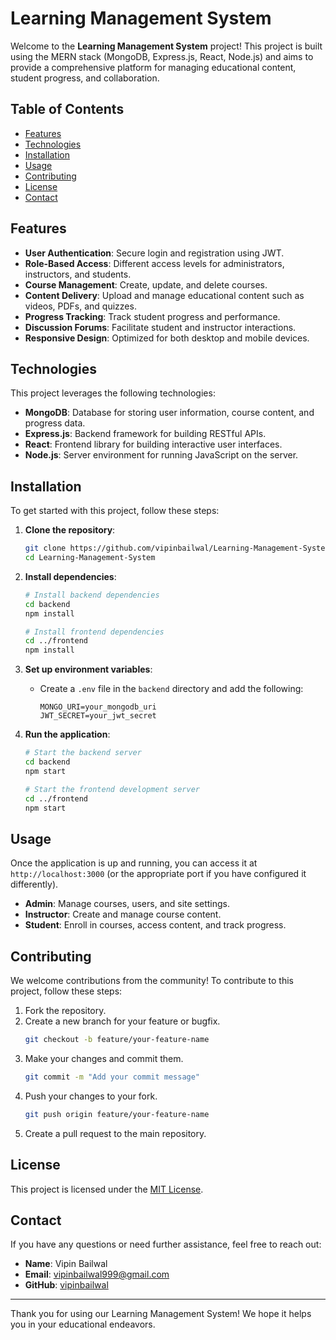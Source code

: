 # Learning Management System

Welcome to the **Learning Management System** project! This project is built using the MERN stack (MongoDB, Express.js, React, Node.js) and aims to provide a comprehensive platform for managing educational content, student progress, and collaboration.

## Table of Contents

- [Features](#features)
- [Technologies](#technologies)
- [Installation](#installation)
- [Usage](#usage)
- [Contributing](#contributing)
- [License](#license)
- [Contact](#contact)

## Features

- **User Authentication**: Secure login and registration using JWT.
- **Role-Based Access**: Different access levels for administrators, instructors, and students.
- **Course Management**: Create, update, and delete courses.
- **Content Delivery**: Upload and manage educational content such as videos, PDFs, and quizzes.
- **Progress Tracking**: Track student progress and performance.
- **Discussion Forums**: Facilitate student and instructor interactions.
- **Responsive Design**: Optimized for both desktop and mobile devices.

## Technologies

This project leverages the following technologies:

- **MongoDB**: Database for storing user information, course content, and progress data.
- **Express.js**: Backend framework for building RESTful APIs.
- **React**: Frontend library for building interactive user interfaces.
- **Node.js**: Server environment for running JavaScript on the server.

## Installation

To get started with this project, follow these steps:

1. **Clone the repository**:
    ```bash
    git clone https://github.com/vipinbailwal/Learning-Management-System.git
    cd Learning-Management-System
    ```

2. **Install dependencies**:
    ```bash
    # Install backend dependencies
    cd backend
    npm install

    # Install frontend dependencies
    cd ../frontend
    npm install
    ```

3. **Set up environment variables**:
    - Create a `.env` file in the `backend` directory and add the following:
      ```env
      MONGO_URI=your_mongodb_uri
      JWT_SECRET=your_jwt_secret
      ```

4. **Run the application**:
    ```bash
    # Start the backend server
    cd backend
    npm start

    # Start the frontend development server
    cd ../frontend
    npm start
    ```

## Usage

Once the application is up and running, you can access it at `http://localhost:3000` (or the appropriate port if you have configured it differently).

- **Admin**: Manage courses, users, and site settings.
- **Instructor**: Create and manage course content.
- **Student**: Enroll in courses, access content, and track progress.

## Contributing

We welcome contributions from the community! To contribute to this project, follow these steps:

1. Fork the repository.
2. Create a new branch for your feature or bugfix.
    ```bash
    git checkout -b feature/your-feature-name
    ```
3. Make your changes and commit them.
    ```bash
    git commit -m "Add your commit message"
    ```
4. Push your changes to your fork.
    ```bash
    git push origin feature/your-feature-name
    ```
5. Create a pull request to the main repository.

## License

This project is licensed under the [MIT License](LICENSE).

## Contact

If you have any questions or need further assistance, feel free to reach out:

- **Name**: Vipin Bailwal
- **Email**: vipinbailwal999@gmail.com
- **GitHub**: [vipinbailwal](https://github.com/vipinbailwal)

---

Thank you for using our Learning Management System! We hope it helps you in your educational endeavors.

